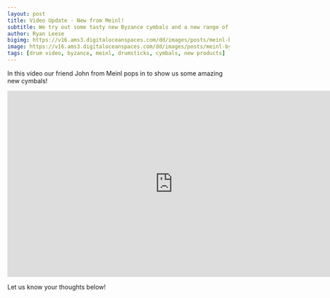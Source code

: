 ```yaml
---
layout: post
title: Video Update - New from Meinl!
subtitle: We try out some tasty new Byzance cymbals and a new range of drumsticks from Meinl.
author: Ryan Leese
bigimg: https://v16.ams3.digitaloceanspaces.com/dd/images/posts/meinl-byzance-big.jpg
image: https://v16.ams3.digitaloceanspaces.com/dd/images/posts/meinl-byzance-sq.jpg
tags: [drum video, byzance, meinl, drumsticks, cymbals, new products]
---
```


In this video our friend John from Meinl pops in to show us some amazing new cymbals!

<iframe width="750" height="422" src="https://www.youtube.com/embed/T2Eh14mJHfo" frameborder="0" allow="autoplay; encrypted-media" allowfullscreen></iframe>

Let us know your thoughts below!